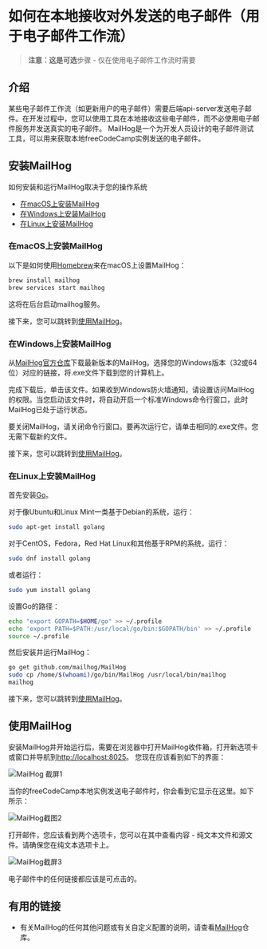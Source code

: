 # 如何在本地接收对外发送的电子邮件（用于电子邮件工作流）

> **注意：**这是**可选**步骤 - 仅在使用电子邮件工作流时需要

## 介绍

某些电子邮件工作流（如更新用户的电子邮件）需要后端api-server发送电子邮件。在开发过程中，您可以使用工具在本地接收这些电子邮件，而不必使用电子邮件服务并发送真实的电子邮件。 MailHog是一个为开发人员设计的电子邮件测试工具，可以用来获取本地freeCodeCamp实例发送的电子邮件。

## 安装MailHog

如何安装和运行MailHog取决于您的操作系统

 -  [在macOS上安装MailHog](#instalting-mailhog-on-macos)
 -  [在Windows上安装MailHog](#instalting-mailhog-on-windows)
 -  [在Linux上安装MailHog](#instalting-mailhog-on-linux)

### 在macOS上安装MailHog

以下是如何使用[Homebrew](https://brew.sh/)来在macOS上设置MailHog：

```bash
brew install mailhog
brew services start mailhog
```

这将在后台启动mailhog服务。

接下来，您可以跳转到[使用MailHog](#using-mailhog)。

### 在Windows上安装MailHog

从[MailHog官方仓库](https://github.com/mailhog/MailHog/releases)下载最新版本的MailHog。选择您的Windows版本（32或64位）对应的链接，将.exe文件下载到您的计算机上。

完成下载后，单击该文件。如果收到Windows防火墙通知，请设置访问MailHog的权限。当您启动该文件时，将自动开启一个标准Windows命令行窗口，此时MailHog已处于运行状态。

要关闭MailHog，请关闭命令行窗口。要再次运行它，请单击相同的.exe文件。您无需下载新的文件。

接下来，您可以跳转到[使用MailHog](#using-mailhog)。

### 在Linux上安装MailHog

首先安装[Go](https://golang.org)。

对于像Ubuntu和Linux Mint一类基于Debian的系统，运行：

```bash
sudo apt-get install golang
```

对于CentOS，Fedora，Red Hat Linux和其他基于RPM的系统，运行：

```bash
sudo dnf install golang
```

或者运行：

```bash
sudo yum install golang
```

设置Go的路径：

```bash
echo "export GOPATH=$HOME/go" >> ~/.profile
echo 'export PATH=$PATH:/usr/local/go/bin:$GOPATH/bin' >> ~/.profile
source ~/.profile
```

然后安装并运行MailHog：

```bash
go get github.com/mailhog/MailHog
sudo cp /home/$(whoami)/go/bin/MailHog /usr/local/bin/mailhog
mailhog
```

接下来，您可以跳转到[使用MailHog](#using-mailhog)。

## 使用MailHog

安装MailHog并开始运行后，需要在浏览器中打开MailHog收件箱，打开新选项卡或窗口并导航到[http://localhost:8025](http://localhost:8025)。
您现在应该看到如下的界面：

![MailHog 截屏1](images/mailhog/1.jpg)

当你的freeCodeCamp本地实例发送电子邮件时，你会看到它显示在这里。如下所示：

![MailHog截图2](images/mailhog/2.jpg)

打开邮件，您应该看到两个选项卡，您可以在其中查看内容 - 纯文本文件和源文件。请确保您在纯文本选项卡上。

![MailHog截屏3](images/mailhog/3.jpg)

电子邮件中的任何链接都应该是可点击的。

## 有用的链接

 - 有关MailHog的任何其他问题或有关自定义配置的说明，请查看[MailHog](https://github.com/mailhog/MailHog)仓库。
